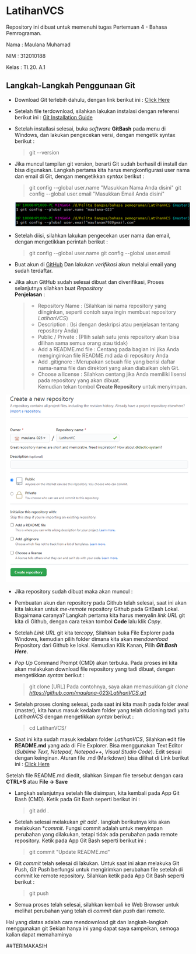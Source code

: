 # LatihanVCS
Repository ini dibuat untuk memenuhi tugas Pertemuan 4 - Bahasa Pemrograman.

Nama    : Maulana Muhamad

NIM     : 312010188

Kelas   : TI.20. A.1

## Langkah-Langkah Penggunaan Git

* Download Git terlebih dahulu, dengan link berikut ini : [Click Here](https://git-scm.com/)

* Setelah file terdownload, silahkan lakukan instalasi dengan referensi berikut ini : [Git Installation Guide](https://git-scm.com/book/en/v2/Getting-Started-Installing-Git)

* Setelah installasi selesai, buka *software* **GitBash** pada menu di Windows, dan lakukan pengecekan versi, dengan mengetik syntax berikut :
    > git --version


* Jika muncul tampilan git version, berarti Git sudah berhasil di install dan bisa digunakan. Langkah pertama kita harus mengkonfigurasi user nama dan email di Git, dengan mengetikkan *syntax* berikut :
    > git config --global user.name "Masukkan Nama Anda disini"<rb>
    > git config --global user.email "Masukkan Email Anda disini"<rb>

    ![Picture - Add User](pict/git-addname.PNG)

* Setelah diisi, silahkan lakukan pengecekan user nama dan email, dengan mengetikkan perintah berikut :<rb>
    > git config --global user.name<rb>
    > git config --global user.email<rb>
* Buat akun di [GitHub](https://github.com) Dan lakukan *verifikasi* akun melalui email yang sudah terdaftar. 

* Jika akun GitHub sudah selesai dibuat dan diverifikasi, Proses selanjutnya silahkan buat *Repository*<br>
**Penjelasan** : <br>
    > * Repository Name : (Silahkan isi nama repository yang diinginkan, seperti contoh saya ingin membuat repository *LatihanVCS*)
    > * Description : (Isi dengan deskripsi atau penjelasan tentang repository Anda)
    > * Public / Private : (PIlih salah satu jenis repository akan bisa dilihan sama semua orang atau tidak)
    > * Add a README.md file : Centang pada bagian ini jika Anda menginginkan file README.md ada di repository Anda
    > * Add .gitignore : Merupakan  sebuah file yang berisi daftar nama-nama file dan direktori yang akan diabaikan oleh Git.
    > * Choose a license : Silahkan centang jika Anda memiliki lisensi pada repository yang akan dibuat.<br>
Kemudian tekan tombol **Create Repository** untuk menyimpan.

![Picture - New](pict/git-CreateRepo.png)

* Jika repository sudah dibuat maka akan muncul : 

* Pembuatan akun dan repository pada Github telah selesai, saat ini akan kita lakukan untuk *me-remote* repository Github pada GitBash Lokal. Bagaimana caranya?
Langkah pertama kita harus menyalin *link URL* git kita di Github, dengan cara tekan tombol **Code** lalu klik *Copy*.

* Setelah *Link URL* git kita ter*copy*, Silahkan buka File Explorer pada Windows, kemudian pilih folder dimana kita akan men*download* Repository dari Github ke lokal. Kemudian Klik Kanan, Pilih ***Git Bash Here***.

* *Pop Up* Command Prompt (CMD) akan terbuka. Pada proses ini kita akan melakukan download file repository yang tadi dibuat, dengan mengetikkan *syntax* berikut :
    > git clone [URL]
Pada contohnya, saya akan memasukkan *git clone https://github.com/maulana-023/LatihanVCS.git*

* Setelah proses cloning selesai, pada saat ini kita masih pada folder awal (master), kita harus masuk kedalam folder yang telah dicloning tadi yaitu *LatihanVCS* dengan mengetikkan *syntax* berikut :
    > cd LatihanVCS/

* Saat ini kita sudah masuk kedalam folder *LatihanVCS*, Silahkan edit file **README.md** yang ada di File Explorer. Bisa menggunakan Text Editor (*Sublime Text, Notepad, Notepad++, Visual Studio Code*). Edit sesuai dengan keinginan. Aturan file .md (Markdown) bisa dilihat di Link berikut ini : [Click Here](https://guides.github.com/features/mastering-markdown/)

Setelah file README.md diedit, silahkan Simpan file tersebut dengan cara **CTRL+S** atau **File -> Save**

* Langkah selanjutnya setelah file disimpan, kita kembali pada App Git Bash (CMD). Ketik pada Git Bash seperti berikut ini :
    > git add .

* Setelah selesai melakukan *git add .* langkah berikutnya kita akan melakukan **commit*. Fungsi commit adalah untuk menyimpan perubahan yang dilakukan, tetapi tidak ada perubahan pada remote repository. Ketik pada App Git Bash seperti berikut ini :
    > git commit "Update README.md"

* Git *commit* telah selesai di lakukan. Untuk saat ini akan melakuka Git Push, *Git Push* berfungsi untuk mengirimkan perubahan file setelah di commit ke remote repository. Silahkan ketik pada App Git Bash seperti berikut :
    > git push

* Semua proses telah selesai, silahkan kembali ke Web Browser untuk melihat perubahan yang telah di *commit* dan *push* dari remote. 

Hal yang diatas adalah cara mendownload git dan langkah-langkah menggunakan git
Sekian hanya ini yang dapat saya sampeikan, semoga kalian dapat memahaminya

##TERIMAKASIH
